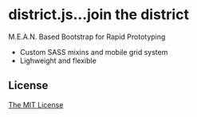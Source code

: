 district.js...join the district
===========

M.E.A.N. Based Bootstrap for Rapid Prototyping

* Custom SASS mixins and mobile grid system
* Lighweight and flexible

## License
[The MIT License](http://opensource.org/licenses/MIT)